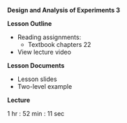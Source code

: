 ﻿**Design and Analysis of Experiments 3**

**Lesson Outline**

-   Reading assignments:
    -   Textbook chapters 22
-   View lecture video

**Lesson Documents**

-   Lesson slides
-   Two-level example

**Lecture**

1 hr : 52 min : 11 sec
